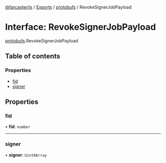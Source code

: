[@farcaster/js](../README.md) / [Exports](../modules.md) / [protobufs](../modules/protobufs.md) / RevokeSignerJobPayload

# Interface: RevokeSignerJobPayload

[protobufs](../modules/protobufs.md).RevokeSignerJobPayload

## Table of contents

### Properties

- [fid](protobufs.RevokeSignerJobPayload.md#fid)
- [signer](protobufs.RevokeSignerJobPayload.md#signer)

## Properties

### fid

• **fid**: `number`

___

### signer

• **signer**: `Uint8Array`
